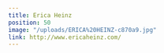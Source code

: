 ```yaml
---
title: Erica Heinz
position: 50
image: "/uploads/ERICA%20HEINZ-c870a9.jpg"
link: http://www.ericaheinz.com/
---
```


